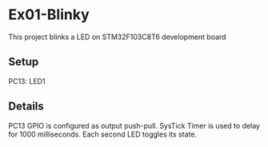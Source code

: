 # Ex01-Blinky

This project blinks a LED on STM32F103C8T6 development board

## Setup

PC13: LED1

## Details

PC13 GPIO is configured as output push-pull.
SysTick Timer is used to delay for 1000 milliseconds.
Each second LED toggles its state.